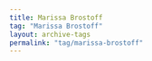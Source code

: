 ```yaml
---
title: Marissa Brostoff
tag: "Marissa Brostoff"
layout: archive-tags
permalink: "tag/marissa-brostoff"
---
```

